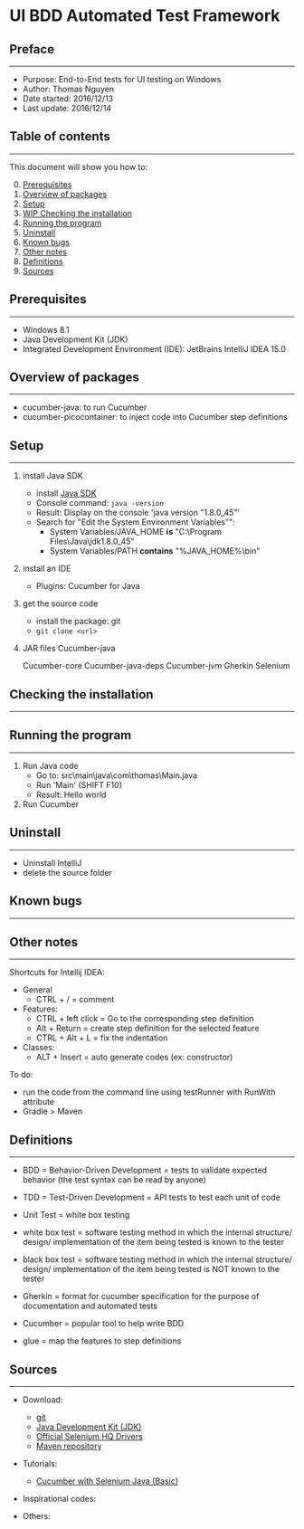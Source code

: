 # UI BDD Automated Test Framework

## Preface
---

* Purpose: End-to-End tests for UI testing on Windows
* Author: Thomas Nguyen
* Date started: 2016/12/13
* Last update: 2016/12/14

## Table of contents
---

This document will show you how to:

0. [Prerequisites](#Prerequisites)
1. [Overview of packages](#Overview-of-packages)
2. [Setup](#Setup)
3. [WIP Checking the installation](#Checking-the-installation)
4. [Running the program](#Running-the-program)
5. [Uninstall](#Uninstall)
6. [Known bugs](#Known-bugs)
7. [Other notes](#Other-notes)
8. [Definitions](#Definitions)
9. [Sources](#Sources)

## Prerequisites
---

* Windows 8.1
* Java Development Kit (JDK)
* Integrated Development Environment (IDE): JetBrains IntelliJ IDEA 15.0

## Overview of packages
---

* cucumber-java: to run Cucumber
* cucumber-picocontainer: to inject code into Cucumber step definitions

## Setup
---

1. install Java SDK
    * install [Java SDK](http://www.oracle.com/technetwork/java/javase/downloads/index.html) 
    * Console command: `java -version`
    * Result: Display on the console 'java version "1.8.0_45"'
    * Search for "Edit the System Environment Variables"":
        * System Variables/JAVA_HOME **is** "C:\Program Files\Java\jdk1.8.0_45"
        * System Variables/PATH **contains** "%JAVA_HOME%\bin"
2. install an IDE
    * Plugins: Cucumber for Java
3. get the source code
    * install the package: git
    * `git clone <url>`
4. JAR files
    Cucumber-java

    Cucumber-core
    Cucumber-java-deps
    Cucumber-jvm
    Gherkin
    Selenium

## Checking the installation
---

## Running the program
---

1. Run Java code
    * Go to: src\main\java\com\thomas\Main.java
    * Run 'Main' (SHIFT F10)
    * Result: Hello world
2. Run Cucumber

## Uninstall
---

* Uninstall IntelliJ
* delete the source folder

## Known bugs
---

## Other notes
---

Shortcuts for Intellij IDEA:
* General
    * CTRL + / = comment
* Features:
    * CTRL + left click = Go to the corresponding step definition
    * Alt + Return = create step definition for the selected feature
    * CTRL + Alt + L = fix the indentation
* Classes:
    * ALT + Insert = auto generate codes (ex: constructor)

To do:
* run the code from the command line using testRunner with RunWith attribute
* Gradle > Maven

## Definitions
---

* BDD = Behavior-Driven Development = tests to validate expected behavior (the test syntax can be read by anyone)
* TDD = Test-Driven Development = API tests to test each unit of code
* Unit Test = white box testing
* white box test = software testing method in which the internal structure/ design/ implementation of the item being tested is known to the tester
* black box test = software testing method in which the internal structure/ design/ implementation of the item being tested is NOT known to the tester
* Gherkin = format for cucumber specification for the purpose of documentation and automated tests
* Cucumber = popular tool to help write BDD

* glue = map the features to step definitions 

## Sources
---

* Download:

    * [git](https://git-scm.com/)
    * [Java Development Kit (JDK)](http://www.oracle.com/technetwork/java/javase/downloads/index.html)
    * [Official Selenium HQ Drivers](http://www.seleniumhq.org/download/)
    * [Maven repository](http://maven.apache.org)

* Tutorials:

    * [Cucumber with Selenium Java (Basic)](https://www.udemy.com/cucumber-with-selenium/learn/v4/overview)

* Inspirational codes:
* Others:

